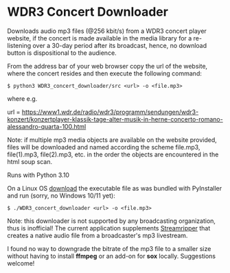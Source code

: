 # WDR3 Concert Downloader

Downloads audio mp3 files (@256 kbit/s) 
from a WDR3 concert player website, if the concert 
is made available in the media library for a re-listening over a
30-day period after its broadcast, hence, no download button
is dispositional to the audience. 

From the address bar of your web browser copy the url of the 
website, where the concert resides and then execute the following command:

    $ python3 WDR3_concert_downloader/src <url> -o <file.mp3>

where e.g.

url = https://www1.wdr.de/radio/wdr3/programm/sendungen/wdr3-konzert/konzertplayer-klassik-tage-alter-musik-in-herne-concerto-romano-alessandro-quarta-100.html

Note: if multiple mp3 media objects are available on the website provided,
files will be downloaded and named according the scheme
file.mp3, file(1).mp3, file(2).mp3, etc. in the order the objects are 
encountered in the html soup scan.

Runs with Python 3.10

On a Linux OS [download](https://github.com/Tamburasca/WDR3_concert_downloader/releases)
the executable file as was bundled with PyInstaller and run (sorry, no Windows 10/11 yet):

    $ ./WDR3_concert_downloader <url> -o <file.mp3>

Note: this downloader is not supported by any broadcasting organization, thus is 
inofficial! The current application supplements 
[Streamripper](https://streamripper.sourceforge.net/) 
that creates a native audio file from a broadcaster's mp3 livestream.

I found no way to downgrade the bitrate of the mp3 file to a smaller 
size without having to install **ffmpeg** or an add-on for **sox** locally. 
Suggestions welcome!